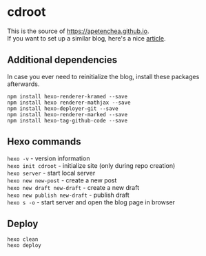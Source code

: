 # cdroot

This is the source of https://apetenchea.github.io.  
If you want to set up a similar blog, here's a nice [article](https://angelkyriako.github.io/2017/01/24/hexo-tutorial/).

## Additional dependencies
In case you ever need to reinitialize the blog, install these packages afterwards.
```
npm install hexo-renderer-kramed --save
npm install hexo renderer-mathjax --save
npm install hexo-deployer-git --save
npm install hexo-renderer-marked --save
npm install hexo-tag-github-code --save
```

## Hexo commands
`hexo -v` - version information  
`hexo init cdroot` - initialize site (only during repo creation)  
`hexo server` - start local server  
`hexo new new-post` - create a new post  
`hexo new draft new-draft` - create a new draft  
`hexo new publish new-draft` - publish draft  
`hexo s -o` - start server and open the blog page in browser

## Deploy
```
hexo clean
hexo deploy
```
